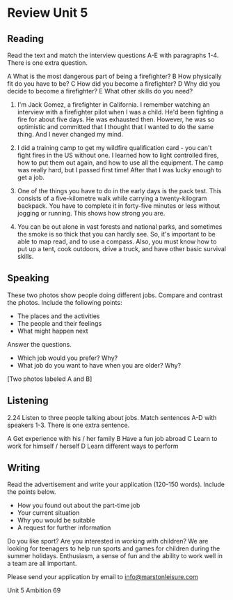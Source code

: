 # Review Unit 5

## Reading

Read the text and match the interview questions A-E with paragraphs 1-4. There is one extra question.

A What is the most dangerous part of being a firefighter?
B How physically fit do you have to be?
C How did you become a firefighter?
D Why did you decide to become a firefighter?
E What other skills do you need?

1. I'm Jack Gomez, a firefighter in California. I remember watching an interview with a firefighter pilot when I was a child. He'd been fighting a fire for about five days. He was exhausted then. However, he was so optimistic and committed that I thought that I wanted to do the same thing. And I never changed my mind.

2. I did a training camp to get my wildfire qualification card - you can't fight fires in the US without one. I learned how to light controlled fires, how to put them out again, and how to use all the equipment. The camp was really hard, but I passed first time! After that I was lucky enough to get a job.

3. One of the things you have to do in the early days is the pack test. This consists of a five-kilometre walk while carrying a twenty-kilogram backpack. You have to complete it in forty-five minutes or less without jogging or running. This shows how strong you are.

4. You can be out alone in vast forests and national parks, and sometimes the smoke is so thick that you can hardly see. So, it's important to be able to map read, and to use a compass. Also, you must know how to put up a tent, cook outdoors, drive a truck, and have other basic survival skills.

## Speaking

These two photos show people doing different jobs. Compare and contrast the photos. Include the following points:
- The places and the activities
- The people and their feelings
- What might happen next

Answer the questions.
- Which job would you prefer? Why?
- What job do you want to have when you are older? Why?

[Two photos labeled A and B]

## Listening

2.24 Listen to three people talking about jobs. Match sentences A-D with speakers 1-3. There is one extra sentence.

A Get experience with his / her family
B Have a fun job abroad
C Learn to work for himself / herself
D Learn different ways to perform

## Writing

Read the advertisement and write your application (120-150 words). Include the points below.
- How you found out about the part-time job
- Your current situation
- Why you would be suitable
- A request for further information

Do you like sport? Are you interested in working with children? We are looking for teenagers to help run sports and games for children during the summer holidays. Enthusiasm, a sense of fun and the ability to work well in a team are all important.

Please send your application by email to info@marstonleisure.com

Unit 5 Ambition 69